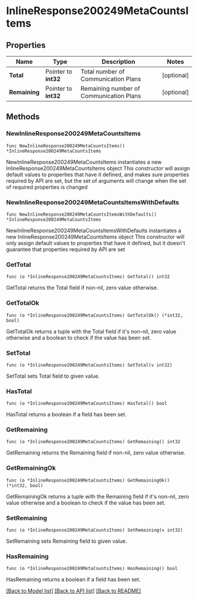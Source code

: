 # InlineResponse200249MetaCountsItems

## Properties

Name | Type | Description | Notes
------------ | ------------- | ------------- | -------------
**Total** | Pointer to **int32** | Total number of Communication Plans | [optional] 
**Remaining** | Pointer to **int32** | Remaining number of Communication Plans | [optional] 

## Methods

### NewInlineResponse200249MetaCountsItems

`func NewInlineResponse200249MetaCountsItems() *InlineResponse200249MetaCountsItems`

NewInlineResponse200249MetaCountsItems instantiates a new InlineResponse200249MetaCountsItems object
This constructor will assign default values to properties that have it defined,
and makes sure properties required by API are set, but the set of arguments
will change when the set of required properties is changed

### NewInlineResponse200249MetaCountsItemsWithDefaults

`func NewInlineResponse200249MetaCountsItemsWithDefaults() *InlineResponse200249MetaCountsItems`

NewInlineResponse200249MetaCountsItemsWithDefaults instantiates a new InlineResponse200249MetaCountsItems object
This constructor will only assign default values to properties that have it defined,
but it doesn't guarantee that properties required by API are set

### GetTotal

`func (o *InlineResponse200249MetaCountsItems) GetTotal() int32`

GetTotal returns the Total field if non-nil, zero value otherwise.

### GetTotalOk

`func (o *InlineResponse200249MetaCountsItems) GetTotalOk() (*int32, bool)`

GetTotalOk returns a tuple with the Total field if it's non-nil, zero value otherwise
and a boolean to check if the value has been set.

### SetTotal

`func (o *InlineResponse200249MetaCountsItems) SetTotal(v int32)`

SetTotal sets Total field to given value.

### HasTotal

`func (o *InlineResponse200249MetaCountsItems) HasTotal() bool`

HasTotal returns a boolean if a field has been set.

### GetRemaining

`func (o *InlineResponse200249MetaCountsItems) GetRemaining() int32`

GetRemaining returns the Remaining field if non-nil, zero value otherwise.

### GetRemainingOk

`func (o *InlineResponse200249MetaCountsItems) GetRemainingOk() (*int32, bool)`

GetRemainingOk returns a tuple with the Remaining field if it's non-nil, zero value otherwise
and a boolean to check if the value has been set.

### SetRemaining

`func (o *InlineResponse200249MetaCountsItems) SetRemaining(v int32)`

SetRemaining sets Remaining field to given value.

### HasRemaining

`func (o *InlineResponse200249MetaCountsItems) HasRemaining() bool`

HasRemaining returns a boolean if a field has been set.


[[Back to Model list]](../README.md#documentation-for-models) [[Back to API list]](../README.md#documentation-for-api-endpoints) [[Back to README]](../README.md)


